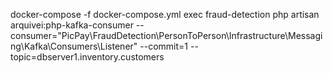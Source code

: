 docker-compose -f docker-compose.yml exec fraud-detection php artisan arquivei:php-kafka-consumer --consumer="PicPay\FraudDetection\PersonToPerson\Infrastructure\Messaging\Kafka\Consumers\Listener" --commit=1 --topic=dbserver1.inventory.customers
